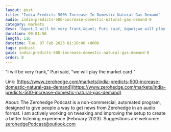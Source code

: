 ```yaml
---
layout: post
title: "India Predicts 500% Increase In Domestic Natural Gas Demand"
audio: india-predicts-500-increase-domestic-natural-gas-demand-0
category: markets
desc: "&quot;I will be very frank,&quot; Puri said, &quot;we will play the market card &quot;"
duration: 00:01:56
length: 116
datetime: Tue, 07 Feb 2023 01:20:00 +0000
tags: podcast
guid: india-predicts-500-increase-domestic-natural-gas-demand-0
order: 0
---
```

&quot;I will be very frank,&quot; Puri said, &quot;we will play the market card &quot;

Link: [https://www.zerohedge.com/markets/india-predicts-500-increase-domestic-natural-gas-demand](https://www.zerohedge.com/markets/india-predicts-500-increase-domestic-natural-gas-demand)

About: The Zerohedge Podcast is a non-commercial, automated program, designed to give people a way to get news from Zerohedge in an audio format.  I am actively working on tweaking and improving the setup to create a better listening experience (February 2023).  Suggestions are welcome: [zerohedgePodcast@outlook.com](mailto:zerohedgePodcast@outlook.com)